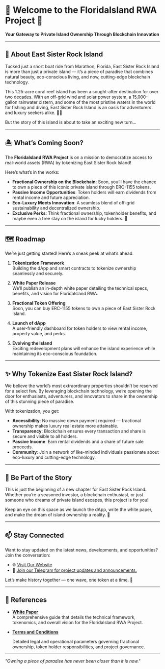 # 🌴 Welcome to the FloridaIsland RWA Project 🌴

**Your Gateway to Private Island Ownership Through Blockchain Innovation**

---

## 🌊 **About East Sister Rock Island**

Tucked just a short boat ride from Marathon, Florida, East Sister Rock Island is more than just a private island — it’s a piece of paradise that combines natural beauty, eco-conscious living, and now, cutting-edge blockchain technology.

This 1.25-acre coral reef island has been a sought-after destination for over two decades. With an off-grid wind and solar power system, a 15,000-gallon rainwater cistern, and some of the most pristine waters in the world for fishing and diving, East Sister Rock Island is an oasis for adventurers and luxury seekers alike. 🌴⚓

But the story of this island is about to take an exciting new turn…

---

## 🏝️ **What’s Coming Soon?**

The **FloridaIsland RWA Project** is on a mission to democratize access to real-world assets (RWA) by tokenizing East Sister Rock Island!

Here’s what’s in the works:

-  **Fractional Ownership on the Blockchain**: Soon, you’ll have the chance to own a piece of this iconic private island through ERC-1155 tokens.
-  **Passive Income Opportunities**: Token holders will earn dividends from rental income and future appreciation.
-  **Eco-Luxury Meets Innovation**: A seamless blend of off-grid sustainability and decentralized ownership.
-  **Exclusive Perks**: Think fractional ownership, tokenholder benefits, and maybe even a free stay on the island for lucky holders. 🎉

---

## 🗺️ **Roadmap**

We’re just getting started! Here’s a sneak peek at what’s ahead:

1. **Tokenization Framework**  
   Building the dApp and smart contracts to tokenize ownership seamlessly and securely.

2. **White Paper Release**  
   We’ll publish an in-depth white paper detailing the technical specs, benefits, and vision for FloridaIsland RWA.

3. **Fractional Token Offering**  
   Soon, you can buy ERC-1155 tokens to own a piece of East Sister Rock Island.

4. **Launch of dApp**  
   A user-friendly dashboard for token holders to view rental income, property value, and perks.

5. **Evolving the Island**  
   Exciting redevelopment plans will enhance the island experience while maintaining its eco-conscious foundation.

---

## ✨ **Why Tokenize East Sister Rock Island?**

We believe the world’s most extraordinary properties shouldn’t be reserved for a select few. By leveraging blockchain technology, we’re opening the door for enthusiasts, adventurers, and innovators to share in the ownership of this stunning piece of paradise.

With tokenization, you get:

-  **Accessibility**: No massive down payment required — fractional ownership makes luxury real estate more attainable.
-  **Transparency**: Blockchain ensures every transaction and share is secure and visible to all holders.
-  **Passive Income**: Earn rental dividends and a share of future sale proceeds.
-  **Community**: Join a network of like-minded individuals passionate about eco-luxury and cutting-edge technology.

---

## 🌟 **Be Part of the Story**

This is just the beginning of a new chapter for East Sister Rock Island. Whether you’re a seasoned investor, a blockchain enthusiast, or just someone who dreams of private island escapes, this project is for you!

Keep an eye on this space as we launch the dApp, write the white paper, and make the dream of island ownership a reality. 🚀

---

## 📫 **Stay Connected**

Want to stay updated on the latest news, developments, and opportunities? Join the conversation:

-  🌐 [Visit Our Website](http://floridaisland.com)
-  📩 [Join our Telegram for project updates and announcements.](https://t.me/FloridaIslandRWA)

Let’s make history together — one wave, one token at a time. 🌊

---

## 📜 **References**

-  [**White Paper**](https://github.com/FloridaIslandNFT/.github/blob/114539c3a96b2e130b051f8e758534e9c75e47ea/whitepaper.md)  
   A comprehensive guide that details the technical framework, tokenomics, and overall vision for the FloridaIsland RWA Project.

-  [**Terms and Conditions**](https://github.com/FloridaIslandNFT/.github/blob/114539c3a96b2e130b051f8e758534e9c75e47ea/terms-conditions.md)

   Detailed legal and operational parameters governing fractional ownership, token holder responsibilities, and project governance.

---

_"Owning a piece of paradise has never been closer than it is now."_
